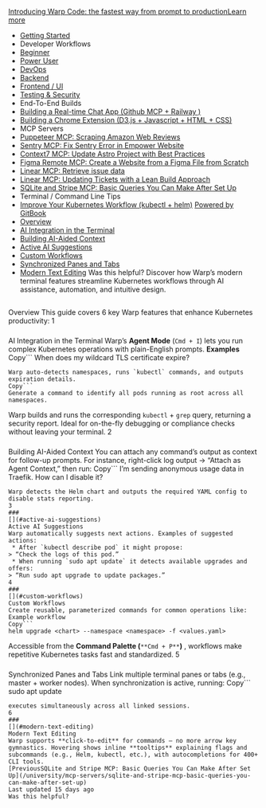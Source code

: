 [Introducing Warp Code: the fastest way from prompt to productionLearn more ](https://www.warp.dev/blog/introducing-warp-code-prompt-to-prod)
 * [Getting Started](/university)
 * Developer Workflows
 * [Beginner](/university/developer-workflows/beginner)
 * [Power User](/university/developer-workflows/power-user)
 * [DevOps](/university/developer-workflows/devops)
 * [Backend](/university/developer-workflows/backend)
 * [Frontend / UI](/university/developer-workflows/frontend-ui)
 * [Testing & Security](/university/developer-workflows/testing-and-security)
 * End-To-End Builds
 * [Building a Real-time Chat App (Github MCP + Railway )](/university/end-to-end-builds/building-a-real-time-chat-app-github-mcp-+-railway)
 * [Building a Chrome Extension (D3.js + Javascript + HTML + CSS)](/university/end-to-end-builds/building-a-chrome-extension-d3.js-+-javascript-+-html-+-css)
 * MCP Servers
 * [Puppeteer MCP: Scraping Amazon Web Reviews ](/university/mcp-servers/puppeteer-mcp-scraping-amazon-web-reviews)
 * [Sentry MCP: Fix Sentry Error in Empower Website](/university/mcp-servers/sentry-mcp-fix-sentry-error-in-empower-website)
 * [Context7 MCP: Update Astro Project with Best Practices](/university/mcp-servers/context7-mcp-update-astro-project-with-best-practices)
 * [Figma Remote MCP: Create a Website from a Figma File from Scratch](/university/mcp-servers/figma-remote-mcp-create-a-website-from-a-figma-file-from-scratch)
 * [Linear MCP: Retrieve issue data](/university/mcp-servers/linear-mcp-retrieve-issue-data)
 * [Linear MCP: Updating Tickets with a Lean Build Approach](/university/mcp-servers/linear-mcp-updating-tickets-with-a-lean-build-approach)
 * [SQLite and Stripe MCP: Basic Queries You Can Make After Set Up](/university/mcp-servers/sqlite-and-stripe-mcp-basic-queries-you-can-make-after-set-up)
 * Terminal / Command Line Tips
 * [Improve Your Kubernetes Workflow (kubectl + helm)](/university/terminal-command-line-tips/improve-your-kubernetes-workflow-kubectl-+-helm)
[Powered by GitBook](https://www.gitbook.com/?utm_source=content&utm_medium=trademark&utm_campaign=c5dAwvMCRiTxUOdDicqy)
 * [Overview](#overview)
 * [AI Integration in the Terminal](#ai-integration-in-the-terminal)
 * [Building AI-Aided Context](#building-ai-aided-context)
 * [Active AI Suggestions](#active-ai-suggestions)
 * [Custom Workflows](#custom-workflows)
 * [Synchronized Panes and Tabs](#synchronized-panes-and-tabs)
 * [Modern Text Editing](#modern-text-editing)
Was this helpful?
Discover how Warp’s modern terminal features streamline Kubernetes workflows through AI assistance, automation, and intuitive design.
## 
[](#overview)
Overview
This guide covers 6 key Warp features that enhance Kubernetes productivity:
1
### 
[](#ai-integration-in-the-terminal)
AI Integration in the Terminal
Warp’s **Agent Mode** (`Cmd + I`) lets you run complex Kubernetes operations with plain-English prompts.
**Examples**
Copy```
When does my wildcard TLS certificate expire?
```
Warp auto-detects namespaces, runs `kubectl` commands, and outputs expiration details.
Copy```
Generate a command to identify all pods running as root across all namespaces.
```
Warp builds and runs the corresponding `kubectl` + `grep` query, returning a security report.
Ideal for on-the-fly debugging or compliance checks without leaving your terminal.
2
### 
[](#building-ai-aided-context)
Building AI-Aided Context
You can attach any command’s output as context for follow-up prompts. For instance, right-click log output → “Attach as Agent Context,” then run:
Copy```
I’m sending anonymous usage data in Traefik. How can I disable it?
```
Warp detects the Helm chart and outputs the required YAML config to disable stats reporting.
3
### 
[](#active-ai-suggestions)
Active AI Suggestions
Warp automatically suggests next actions. Examples of suggested actions:
 * After `kubectl describe pod` it might propose:
> “Check the logs of this pod.”
 * When running `sudo apt update` it detects available upgrades and offers:
> “Run sudo apt upgrade to update packages.”
4
### 
[](#custom-workflows)
Custom Workflows
Create reusable, parameterized commands for common operations like:
Example workflow
Copy```
helm upgrade <chart> --namespace <namespace> -f <values.yaml>
```
Accessible from the **Command Palette (**`**Cmd + P**`**)** , workflows make repetitive Kubernetes tasks fast and standardized.
5
### 
[](#synchronized-panes-and-tabs)
Synchronized Panes and Tabs
Link multiple terminal panes or tabs (e.g., master + worker nodes). When synchronization is active, running:
Copy```
sudo apt update
```
executes simultaneously across all linked sessions.
6
### 
[](#modern-text-editing)
Modern Text Editing
Warp supports **click-to-edit** for commands — no more arrow key gymnastics. Hovering shows inline **tooltips** explaining flags and subcommands (e.g., Helm, kubectl, etc.), with autocompletions for 400+ CLI tools.
[PreviousSQLite and Stripe MCP: Basic Queries You Can Make After Set Up](/university/mcp-servers/sqlite-and-stripe-mcp-basic-queries-you-can-make-after-set-up)
Last updated 15 days ago
Was this helpful?